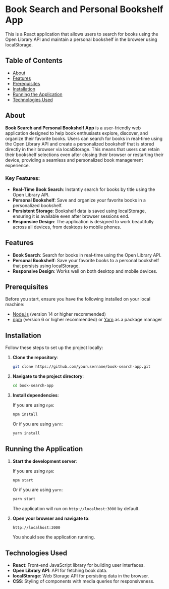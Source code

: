 # Book Search and Personal Bookshelf App

This is a React application that allows users to search for books using the Open Library API and maintain a personal bookshelf in the browser using localStorage.

## Table of Contents

- [About](#about)
- [Features](#features)
- [Prerequisites](#prerequisites)
- [Installation](#installation)
- [Running the Application](#running-the-application)
- [Technologies Used](#technologies-used)


## About

**Book Search and Personal Bookshelf App** is a user-friendly web application designed to help book enthusiasts explore, discover, and organize their favorite books. Users can search for books in real-time using the Open Library API and create a personalized bookshelf that is stored directly in their browser via localStorage. This means that users can retain their bookshelf selections even after closing their browser or restarting their device, providing a seamless and personalized book management experience.

### Key Features:
- **Real-Time Book Search**: Instantly search for books by title using the Open Library API.
- **Personal Bookshelf**: Save and organize your favorite books in a personalized bookshelf.
- **Persistent Storage**: Bookshelf data is saved using localStorage, ensuring it is available even after browser sessions end.
- **Responsive Design**: The application is designed to work beautifully across all devices, from desktops to mobile phones.

## Features

- **Book Search**: Search for books in real-time using the Open Library API.
- **Personal Bookshelf**: Save your favorite books to a personal bookshelf that persists using localStorage.
- **Responsive Design**: Works well on both desktop and mobile devices.

## Prerequisites

Before you start, ensure you have the following installed on your local machine:

- [Node.js](https://nodejs.org/) (version 14 or higher recommended)
- [npm](https://www.npmjs.com/) (version 6 or higher recommended) or [Yarn](https://yarnpkg.com/) as a package manager

## Installation

Follow these steps to set up the project locally:

1. **Clone the repository**:

    ```bash
    git clone https://github.com/yourusername/book-search-app.git
    ```

2. **Navigate to the project directory**:

    ```bash
    cd book-search-app
    ```

3. **Install dependencies**:

    If you are using `npm`:

    ```bash
    npm install
    ```

    Or if you are using `yarn`:

    ```bash
    yarn install
    ```

## Running the Application

1. **Start the development server**:

    If you are using `npm`:

    ```bash
    npm start
    ```

    Or if you are using `yarn`:

    ```bash
    yarn start
    ```

    The application will run on `http://localhost:3000` by default.

2. **Open your browser and navigate to**:

    ```
    http://localhost:3000
    ```

    You should see the application running.

## Technologies Used

- **React**: Front-end JavaScript library for building user interfaces.
- **Open Library API**: API for fetching book data.
- **localStorage**: Web Storage API for persisting data in the browser.
- **CSS**: Styling of components with media queries for responsiveness.

